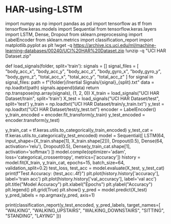 # HAR-using-LSTM
import numpy as np
import pandas as pd
import tensorflow as tf
from tensorflow.keras.models import Sequential
from tensorflow.keras.layers import LSTM, Dense, Dropout
from sklearn.preprocessing import LabelEncoder
from sklearn.metrics import classification_report
import matplotlib.pyplot as plt
!wget -q https://archive.ics.uci.edu/ml/machine-learning-databases/00240/UCI%20HAR%20Dataset.zip
!unzip -q "UCI HAR Dataset.zip"

def load_signals(folder, split='train'):
    signals = []
    signal_files = [
        "body_acc_x", "body_acc_y", "body_acc_z",
        "body_gyro_x", "body_gyro_y", "body_gyro_z",
        "total_acc_x", "total_acc_y", "total_acc_z"
    ]
    for signal in signal_files:
        path = f"{folder}/Inertial Signals/{signal}_{split}.txt"
        data = np.loadtxt(path)
        signals.append(data)
    return np.transpose(np.array(signals), (1, 2, 0))
X_train = load_signals("UCI HAR Dataset/train", split='train')
X_test = load_signals("UCI HAR Dataset/test", split='test')
y_train = np.loadtxt("UCI HAR Dataset/train/y_train.txt")
y_test = np.loadtxt("UCI HAR Dataset/test/y_test.txt")
encoder = LabelEncoder()
y_train_encoded = encoder.fit_transform(y_train)
y_test_encoded = encoder.transform(y_test)

y_train_cat = tf.keras.utils.to_categorical(y_train_encoded)
y_test_cat = tf.keras.utils.to_categorical(y_test_encoded)
model = Sequential([
    LSTM(64, input_shape=(X_train.shape[1], X_train.shape[2])),
    Dropout(0.5),
    Dense(64, activation='relu'),
    Dropout(0.5),
    Dense(y_train_cat.shape[1], activation='softmax')
])
model.compile(optimizer='adam', loss='categorical_crossentropy', metrics=['accuracy'])
history = model.fit(X_train, y_train_cat, epochs=15, batch_size=64, validation_split=0.2)
test_loss, test_acc = model.evaluate(X_test, y_test_cat)
print(f"Test Accuracy: {test_acc:.4f}")
plt.plot(history.history['accuracy'], label='train acc')
plt.plot(history.history['val_accuracy'], label='val acc')
plt.title("Model Accuracy")
plt.xlabel("Epochs")
plt.ylabel("Accuracy")
plt.legend()
plt.grid(True)
plt.show()
y_pred = model.predict(X_test)
y_pred_labels = np.argmax(y_pred, axis=1)

print(classification_report(y_test_encoded, y_pred_labels, target_names=[
    "WALKING", "WALKING_UPSTAIRS", "WALKING_DOWNSTAIRS",
    "SITTING", "STANDING", "LAYING"
]))
